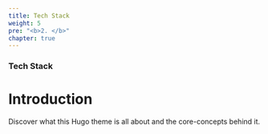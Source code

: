 ```yaml
---
title: Tech Stack
weight: 5
pre: "<b>2. </b>"
chapter: true
---
```


### Tech Stack

# Introduction

Discover what this Hugo theme is all about and the core-concepts behind it.